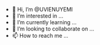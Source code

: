 - 👋 Hi, I’m @UVIENUYEMI
- 👀 I’m interested in ...
- 🌱 I’m currently learning ...
- 💞️ I’m looking to collaborate on ...
- 📫 How to reach me ...

<!---
UVIENUYEMI/UVIENUYEMI is a ✨ special ✨ repository because its `README.md` (this file) appears on your GitHub profile.
You can click the Preview link to take a look at your changes.
--->
